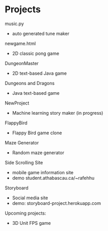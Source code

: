 # Projects

music.py
  - auto generated tune maker
  
newgame.html
  - 2D classic pong game
  
DungeonMaster
  - 2D text-based Java game
  
Dungeons and Dragons
  - Java text-based game

NewProject
  - Machine learning story maker (in progress)
  
FlappyBird
  - Flappy Bird game clone
  
Maze Generator
  - Random maze generator
  
Side Scrolling Site
  - mobile game information site
  - demo student.athabascau.ca/~rafehhu
  
Storyboard
  - Social media site
  - demo: storyboard-project.herokuapp.com

Upcoming projects:
  - 3D Unit FPS game
